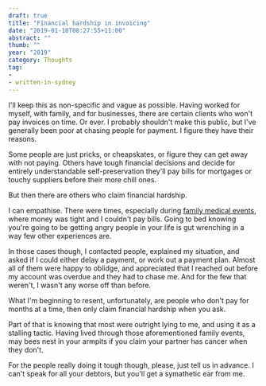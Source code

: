 ```yaml
---
draft: true
title: "Financial hardship in invoicing"
date: "2019-01-10T08:27:55+11:00"
abstract: ""
thumb: ""
year: "2019"
category: Thoughts
tag:
- 
- written-in-sydney
---
```

I'll keep this as non-specific and vague as possible. Having worked for myself, with family, and for businesses, there are certain clients who won't pay invoices on time. Or ever. I probably shouldn't make this public, but I've generally been poor at chasing people for payment. I figure they have their reasons.

Some people are just pricks, or cheapskates, or figure they can get away with not paying. Others have tough financial decisions and decide for entirely understandable self-preservation they'll pay bills for mortgages or touchy suppliers before their more chill ones.

But then there are others who claim financial hardship.

I can empathise. There were times, especially during [family medical events], where money was tight and I couldn't pay bills. Going to bed knowing you're going to be getting angry people in your life is gut wrenching in a way few other experiences are.

In those cases though, I contacted people, explained my situation, and asked if I could either delay a payment, or work out a payment plan. Almost all of them were happy to oblidge, and appreciated that I reached out before my account was overdue and they had to chase me. And for the few that weren't, I wasn't any worse off than before.

What I'm beginning to resent, unfortunately, are people who don't pay for months at a time, then only claim financial hardship when you ask. 

Part of that is knowing that most were outright lying to me, and using it as a stalling tactic. Having lived through those aforementioned family events, may bees nest in your armpits if you claim your partner has cancer when they don't.

For the people really doing it tough though, please, just tell us in advance. I can't speak for all your debtors, but you'll get a symathetic ear from me. 

[family medical events]: https://rubenerd.com/dedication/

